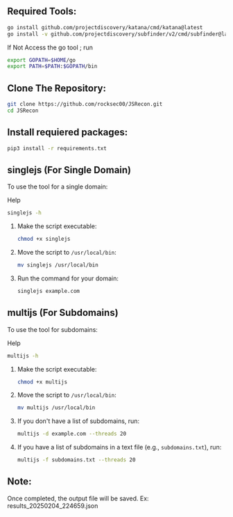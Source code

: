 ## Required Tools:

   ```bash
 go install github.com/projectdiscovery/katana/cmd/katana@latest
 go install -v github.com/projectdiscovery/subfinder/v2/cmd/subfinder@latest
   ```
If Not Access the go tool ; run
  ```bash
export GOPATH=$HOME/go
export PATH=$PATH:$GOPATH/bin
   ```

## Clone The Repository:

   ```bash
  git clone https://github.com/rocksec00/JSRecon.git
  cd JSRecon
   ```
## Install requiered packages:

   ```bash
   pip3 install -r requirements.txt
   ```

## singlejs (For Single Domain)

To use the tool for a single domain:

Help
   ```bash
   singlejs -h
   ```
1. Make the script executable:
   ```bash
   chmod +x singlejs
   ```

2. Move the script to `/usr/local/bin`:
   ```bash
   mv singlejs /usr/local/bin
   ```

3. Run the command for your domain:
   ```bash
   singlejs example.com
   ```

## multijs (For Subdomains)

To use the tool for subdomains:

Help
   ```bash
   multijs -h
   ```

1. Make the script executable:
   ```bash
   chmod +x multijs
   ```

2. Move the script to `/usr/local/bin`:
   ```bash
   mv multijs /usr/local/bin
   ```

3. If you don't have a list of subdomains, run:
   ```bash
   multijs -d example.com --threads 20
   ```

4. If you have a list of subdomains in a text file (e.g., `subdomains.txt`), run:
   ```bash
   multijs -f subdomains.txt --threads 20
   ```

## Note:
Once completed, the output file will be saved. Ex: results_20250204_224659.json
